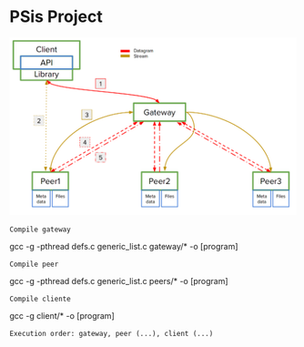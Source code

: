 # PSis Project

<p align="center">
  <img src=".images/arch.png">
</p>

	Compile gateway
<p>gcc -g -pthread defs.c generic_list.c gateway/* -o [program]</p>

	Compile peer
<p>gcc -g -pthread defs.c generic_list.c peers/* -o [program]</p>

	Compile cliente
<p>gcc -g client/* -o [program]</p>

	Execution order: gateway, peer (...), client (...)